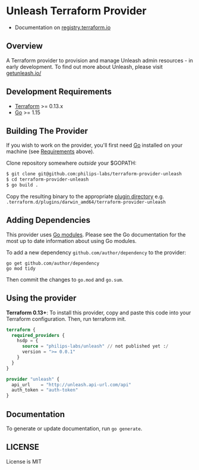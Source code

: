 # Unleash Terraform Provider

- Documentation on [registry.terraform.io](https://registry.terraform.io/providers/philips-labs/unleash/latest/docs)

## Overview

A Terraform provider to provision and manage Unleash admin resources - in early development.
To find out more about Unleash, please visit [getunleash.io/](https://www.getunleash.io/)

## Development Requirements

-	[Terraform](https://www.terraform.io/downloads.html) >= 0.13.x
-	[Go](https://golang.org/doc/install) >= 1.15

## Building The Provider

If you wish to work on the provider, you'll first need [Go](http://www.golang.org) installed on your machine (see [Requirements](#requirements) above).

Clone repository somewhere *outside* your $GOPATH:

```sh
$ git clone git@github.com:philips-labs/terraform-provider-unleash
$ cd terraform-provider-unleash
$ go build .
```

Copy the resulting binary to the appropriate [plugin directory](https://www.terraform.io/docs/configuration/providers.html#third-party-plugins) e.g. `.terraform.d/plugins/darwin_amd64/terraform-provider-unleash`

## Adding Dependencies

This provider uses [Go modules](https://github.com/golang/go/wiki/Modules).
Please see the Go documentation for the most up to date information about using Go modules.

To add a new dependency `github.com/author/dependency` to the provider:

```
go get github.com/author/dependency
go mod tidy
```

Then commit the changes to `go.mod` and `go.sum`.

## Using the provider

**Terraform 0.13+**: To install this provider, copy and paste this code into your Terraform configuration. Then, run terraform init.

```terraform
terraform {
  required_providers {
    hsdp = {
      source = "philips-labs/unleash" // not published yet :/
      version = ">= 0.0.1"
    }
  }
}

provider "unleash" {
  api_url    = "http://unleash.api-url.com/api"
  auth_token = "auth-token"
}
```

## Documentation

To generate or update documentation, run `go generate`.

## LICENSE

License is MIT
